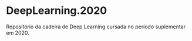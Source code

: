 # DeepLearning.2020
Repositório da cadeira de Deep Learning cursada no período suplementar em 2020.
